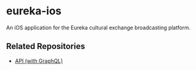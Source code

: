 # eureka-ios
An iOS application for the Eureka cultural exchange broadcasting platform.

## Related Repositories
* [API (with GraphQL)](https://github.com/Jugendhackt/eureka-ios)
